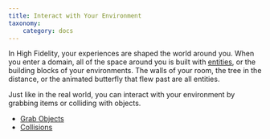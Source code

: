 ```yaml
---
title: Interact with Your Environment
taxonomy:
    category: docs 
---
```


In High Fidelity, your experiences are shaped the world around you. When you enter a domain, all of the space around you is built with [entities](../../create/entities), or the building blocks of your environments. The walls of your room, the tree in the distance, or the animated butterfly that flew past are all entities. 

Just like in the real world, you can interact with your environment by grabbing items or colliding with objects. 

* [Grab Objects](#grab-objects)
* [Collisions](#collisions)
